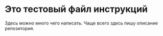 # Это тестовый файл инструкций

Здесь можно много чего написать. Чаще всего здесь пишу описание репозитория.